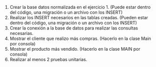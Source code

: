 1. Crear la base datos normalizada en el ejercicio 1.  (Puede estar 
dentro del código, una migración o un archivo con los INSERT)
2. Realizar los INSERT necesarios en las tablas creadas. (Pueden estar 
dentro del código, una migración o un archivo con los INSERT)
3. Crear la conexión a la base de datos para realizar las consultas 
necesarias.
3. Mostrar el cliente que realizo más compras. (Hacerlo en la clase Main 
por consola)
4. Mostrar el producto más vendido. (Hacerlo en la clase MAIN por 
consola)
5. Realizar al menos 2 pruebas unitarias. 

